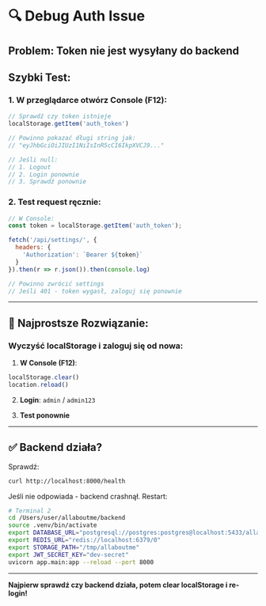 # 🔍 Debug Auth Issue

## Problem: Token nie jest wysyłany do backend

## Szybki Test:

### 1. W przeglądarce otwórz Console (F12):

```javascript
// Sprawdź czy token istnieje
localStorage.getItem('auth_token')

// Powinno pokazać długi string jak:
// "eyJhbGciOiJIUzI1NiIsInR5cCI6IkpXVCJ9..."

// Jeśli null:
// 1. Logout
// 2. Login ponownie
// 3. Sprawdź ponownie
```

### 2. Test request ręcznie:

```javascript
// W Console:
const token = localStorage.getItem('auth_token');

fetch('/api/settings/', {
  headers: {
    'Authorization': `Bearer ${token}`
  }
}).then(r => r.json()).then(console.log)

// Powinno zwrócić settings
// Jeśli 401 - token wygasł, zaloguj się ponownie
```

---

## 🔧 Najprostsze Rozwiązanie:

### Wyczyść localStorage i zaloguj się od nowa:

1. **W Console (F12)**:
```javascript
localStorage.clear()
location.reload()
```

2. **Login**: `admin` / `admin123`

3. **Test ponownie**

---

## ✅ Backend działa?

Sprawdź:
```bash
curl http://localhost:8000/health
```

Jeśli nie odpowiada - backend crashnął. Restart:

```bash
# Terminal 2
cd /Users/user/allaboutme/backend
source .venv/bin/activate
export DATABASE_URL="postgresql://postgres:postgres@localhost:5433/allaboutme"
export REDIS_URL="redis://localhost:6379/0"
export STORAGE_PATH="/tmp/allaboutme"
export JWT_SECRET_KEY="dev-secret"
uvicorn app.main:app --reload --port 8000
```

---

**Najpierw sprawdź czy backend działa, potem clear localStorage i re-login!**

